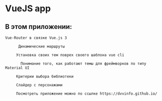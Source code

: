 # VueJS app

## В этом приложении:

```
Vue-Router в связке Vue.js 3
```

```
      Динамические маршруты
```

```
     Установка своих тем поврех своего шаблона vue cli
```

```
       Понимание того, как работают темы для фреймворков по типу Material UI
```

```
     Критерии выбора библиотеки
```

```
     Слайдер с персонажами
```

```
     Посмотреть приложение можно по ссылке https://dvvinfo.github.io/
```

